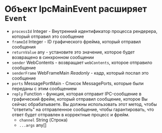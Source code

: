 # Объект IpcMainEvent расширяет `Event`

* `processId` Integer - Внутренний идентификатор процесса рендерера, который отправил это сообщение
* `frameId` Integer - ID графического фрейма, который отправил сообщения
* `returnValue` any - установите это значение, которое будет возвращено в синхронном сообщении
* `sender` WebContents - возвращает `webContents`, которое отправило сообщение
* `senderFrame` WebFrameMain _Readonly_ - кадр, который послал это сообщение
* `ports` MessagePortMain - Список MessagePorts, которые были переданы с этим сообщением
* `reply` Function - функция, которая отправит IPC-сообщение в графический фрейм, который отправил сообщение, которое Вы сейчас обрабатываете.  Вы должны использовать этот метод, чтобы "ответить" на отправленное сообщение, чтобы гарантировать, что ответ будет отправлен в корректные процесс и фрейм.
  * `channel` String (Строка)
  * `...args` any[]
